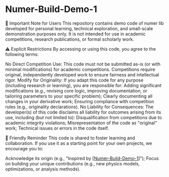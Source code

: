 # Numer-Build-Demo-1
📢 ​​Important Note for Users​​
This repository contains ​​demo code of numer lib​​ developed for personal learning, technical exploration, and small-scale demonstration purposes only. It is ​​not intended for use in academic competitions, research publications, or formal scholarly work​​.

⚠️ ​​Explicit Restrictions​​
By accessing or using this code, you agree to the following terms:

​​No Direct Competition Use​​: This code ​​must not be submitted as-is​​ (or with minimal modifications) for academic competitions. Competitions require original, independently developed work to ensure fairness and intellectual rigor.
​​Modify for Originality​​: If you adapt this code for any purpose (including research or learning), you are responsible for:
Adding significant modifications (e.g., revising core logic, improving documentation, or tailoring parameters to your specific problem);
Clearly documenting all changes in your derivative work;
Ensuring compliance with competition rules (e.g., originality declarations).
​​No Liability for Consequences​​: The developer(s) of this code disclaims all liability for outcomes arising from its use, including (but not limited to):
Disqualification from competitions due to academic integrity violations;
Misrepresentation of the code as "original" work;
Technical issues or errors in the code itself.

🤝 ​​Friendly Reminder​​
This code is shared to foster learning and collaboration. If you use it as a starting point for your own projects, we encourage you to:

Acknowledge its origin (e.g., "Inspired by [[Numer-Build-Demo-1](https://github.com/modulelife/Numer-Build-Demo-1/tree/main)]");
Focus on building your unique contributions (e.g., new physics models, optimizations, or analysis methods).
